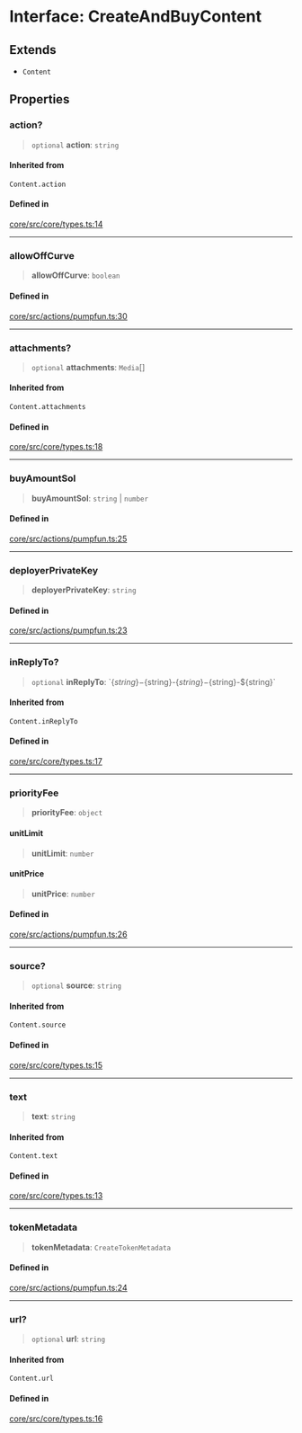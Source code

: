 # Interface: CreateAndBuyContent

## Extends

- `Content`

## Properties

### action?

> `optional` **action**: `string`

#### Inherited from

`Content.action`

#### Defined in

[core/src/core/types.ts:14](https://github.com/ai16z/eliza/blob/f44765cf90f453d2ecf80e9a2e5e7bb6d1533f70/core/src/core/types.ts#L14)

***

### allowOffCurve

> **allowOffCurve**: `boolean`

#### Defined in

[core/src/actions/pumpfun.ts:30](https://github.com/ai16z/eliza/blob/f44765cf90f453d2ecf80e9a2e5e7bb6d1533f70/core/src/actions/pumpfun.ts#L30)

***

### attachments?

> `optional` **attachments**: `Media`[]

#### Inherited from

`Content.attachments`

#### Defined in

[core/src/core/types.ts:18](https://github.com/ai16z/eliza/blob/f44765cf90f453d2ecf80e9a2e5e7bb6d1533f70/core/src/core/types.ts#L18)

***

### buyAmountSol

> **buyAmountSol**: `string` \| `number`

#### Defined in

[core/src/actions/pumpfun.ts:25](https://github.com/ai16z/eliza/blob/f44765cf90f453d2ecf80e9a2e5e7bb6d1533f70/core/src/actions/pumpfun.ts#L25)

***

### deployerPrivateKey

> **deployerPrivateKey**: `string`

#### Defined in

[core/src/actions/pumpfun.ts:23](https://github.com/ai16z/eliza/blob/f44765cf90f453d2ecf80e9a2e5e7bb6d1533f70/core/src/actions/pumpfun.ts#L23)

***

### inReplyTo?

> `optional` **inReplyTo**: \`$\{string\}-$\{string\}-$\{string\}-$\{string\}-$\{string\}\`

#### Inherited from

`Content.inReplyTo`

#### Defined in

[core/src/core/types.ts:17](https://github.com/ai16z/eliza/blob/f44765cf90f453d2ecf80e9a2e5e7bb6d1533f70/core/src/core/types.ts#L17)

***

### priorityFee

> **priorityFee**: `object`

#### unitLimit

> **unitLimit**: `number`

#### unitPrice

> **unitPrice**: `number`

#### Defined in

[core/src/actions/pumpfun.ts:26](https://github.com/ai16z/eliza/blob/f44765cf90f453d2ecf80e9a2e5e7bb6d1533f70/core/src/actions/pumpfun.ts#L26)

***

### source?

> `optional` **source**: `string`

#### Inherited from

`Content.source`

#### Defined in

[core/src/core/types.ts:15](https://github.com/ai16z/eliza/blob/f44765cf90f453d2ecf80e9a2e5e7bb6d1533f70/core/src/core/types.ts#L15)

***

### text

> **text**: `string`

#### Inherited from

`Content.text`

#### Defined in

[core/src/core/types.ts:13](https://github.com/ai16z/eliza/blob/f44765cf90f453d2ecf80e9a2e5e7bb6d1533f70/core/src/core/types.ts#L13)

***

### tokenMetadata

> **tokenMetadata**: `CreateTokenMetadata`

#### Defined in

[core/src/actions/pumpfun.ts:24](https://github.com/ai16z/eliza/blob/f44765cf90f453d2ecf80e9a2e5e7bb6d1533f70/core/src/actions/pumpfun.ts#L24)

***

### url?

> `optional` **url**: `string`

#### Inherited from

`Content.url`

#### Defined in

[core/src/core/types.ts:16](https://github.com/ai16z/eliza/blob/f44765cf90f453d2ecf80e9a2e5e7bb6d1533f70/core/src/core/types.ts#L16)
